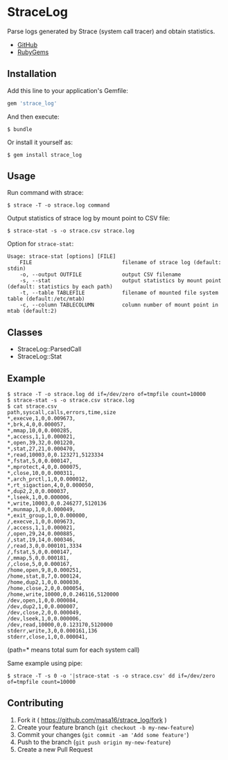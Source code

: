 # StraceLog

Parse logs generated by Strace (system call tracer) and obtain statistics.

* [GitHub](https://github.com/masa16/strace_log)
* [RubyGems](https://rubygems.org/gems/strace_log)

## Installation

Add this line to your application's Gemfile:

```ruby
gem 'strace_log'
```

And then execute:

    $ bundle

Or install it yourself as:

    $ gem install strace_log

## Usage

Run command with strace:

    $ strace -T -o strace.log command

Output statistics of strace log by mount point to CSV file:

    $ strace-stat -s -o strace.csv strace.log

Option for `strace-stat`:

    Usage: strace-stat [options] [FILE]
        FILE                             filename of strace log (default: stdin)
        -o, --output OUTFILE             output CSV filename
        -s, --stat                       output statistics by mount point (default: statistics by each path)
        -t, --table TABLEFILE            filename of mounted file system table (default:/etc/mtab)
        -c, --column TABLECOLUMN         column number of mount point in mtab (default:2)

## Classes

* StraceLog::ParsedCall
* StraceLog::Stat

## Example

    $ strace -T -o strace.log dd if=/dev/zero of=tmpfile count=10000
    $ strace-stat -s -o strace.csv strace.log
    $ cat strace.csv
    path,syscall,calls,errors,time,size
    *,execve,1,0,0.009673,
    *,brk,4,0,0.000057,
    *,mmap,10,0,0.000285,
    *,access,1,1,0.000021,
    *,open,39,32,0.001220,
    *,stat,27,21,0.000470,
    *,read,10003,0,0.123271,5123334
    *,fstat,5,0,0.000147,
    *,mprotect,4,0,0.000075,
    *,close,10,0,0.000311,
    *,arch_prctl,1,0,0.000012,
    *,rt_sigaction,4,0,0.000050,
    *,dup2,2,0,0.000037,
    *,lseek,1,0,0.000006,
    *,write,10003,0,0.246277,5120136
    *,munmap,1,0,0.000049,
    *,exit_group,1,0,0.000000,
    /,execve,1,0,0.009673,
    /,access,1,1,0.000021,
    /,open,29,24,0.000885,
    /,stat,19,14,0.000346,
    /,read,3,0,0.000101,3334
    /,fstat,5,0,0.000147,
    /,mmap,5,0,0.000181,
    /,close,5,0,0.000167,
    /home,open,9,8,0.000251,
    /home,stat,8,7,0.000124,
    /home,dup2,1,0,0.000030,
    /home,close,2,0,0.000054,
    /home,write,10000,0,0.246116,5120000
    /dev,open,1,0,0.000084,
    /dev,dup2,1,0,0.000007,
    /dev,close,2,0,0.000049,
    /dev,lseek,1,0,0.000006,
    /dev,read,10000,0,0.123170,5120000
    stderr,write,3,0,0.000161,136
    stderr,close,1,0,0.000041,

(path=* means total sum for each system call)

Same example using pipe:

    $ strace -T -s 0 -o '|strace-stat -s -o strace.csv' dd if=/dev/zero of=tmpfile count=10000

## Contributing

1. Fork it ( https://github.com/masa16/strace_log/fork )
2. Create your feature branch (`git checkout -b my-new-feature`)
3. Commit your changes (`git commit -am 'Add some feature'`)
4. Push to the branch (`git push origin my-new-feature`)
5. Create a new Pull Request
